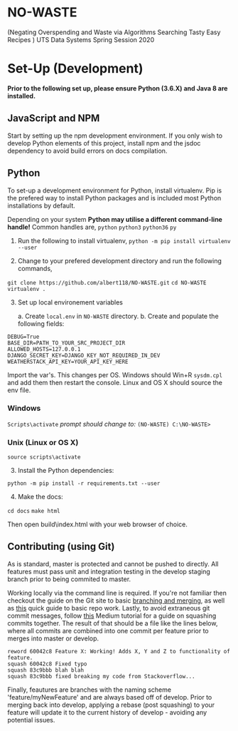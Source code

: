 # NO-WASTE
(Negating Overspending and Waste via Algorithms Searching Tasty Easy Recipes ) UTS Data Systems Spring Session 2020

# Set-Up (Development)

**Prior to the following set up, please ensure Python (3.6.X) and Java 8 are installed.**

## JavaScript and NPM

Start by setting up the npm development environment. If you only wish to develop Python elements of this project, install npm and the jsdoc dependency to avoid build errors on docs compilation.

## Python

To set-up a development environment for Python, install virtualenv. Pip is the prefered way to install Python packages and is included most Python installations by default. 

Depending on your system **Python may utilise a different command-line handle!** Common handles are, 
`python`
`python3`
`python36`
`py`

1. Run the following to install virtualenv,
`python -m pip install virtualenv --user`

2.  Change to your prefered development directory and run the following commands,

`git clone https://github.com/albert118/NO-WASTE.git`
`cd NO-WASTE`
`virtualenv .`

3. Set up local environement variables

	a. Create `local.env` in `NO-WASTE` directory.
	b. Create and populate the following fields:
```
DEBUG=True
BASE_DIR=PATH_TO_YOUR_SRC_PROJECT_DIR
ALLOWED_HOSTS=127.0.0.1
DJANGO_SECRET_KEY=DJANGO_KEY_NOT_REQUIRED_IN_DEV
WEATHERSTACK_API_KEY=YOUR_API_KEY_HERE
```

Import the var's. This changes per OS. Windows should Win+R `sysdm.cpl` and add them then restart the console. Linux and OS X should source the env file.

### Windows

`Scripts\activate`
*prompt should change to:*
`(NO-WASTE) C:\NO-WASTE> `

### Unix (Linux or OS X)

`source scripts\activate`

3.  Install the Python dependencies:

`python -m pip install -r requirements.txt --user`

4. Make the docs:

`cd docs`
`make html`

Then open build\index.html with your web browser of choice.

##  Contributing (using Git)

As is standard, master is protected and cannot be pushed to directly. All features must pass unit and integration testing in the develop staging branch prior to being commited to master.

Working locally via the command line is required. If you're not familiar then checkout the guide on the Git site to basic [branching and merging](https://git-scm.com/book/en/v2/Git-Branching-Basic-Branching-and-Merging), as well as [this](https://product.hubspot.com/blog/git-and-github-tutorial-for-beginners) quick guide to basic repo work. Lastly, to avoid extraneous git commit messages, follow [this](https://medium.com/@slamflipstrom/a-beginners-guide-to-squashing-commits-with-git-rebase-8185cf6e62ec) Medium tutorial for a guide on squashing commits together. The result of that should be a file like the lines below, where all commits are combined into one commit per feature prior to merges into master or develop.

```
reword 60042c8 Feature X: Working! Adds X, Y and Z to functionality of feature.
squash 60042c8 Fixed typo
squash 83c9bbb blah blah
squash 83c9bbb fixed breaking my code from Stackoverflow...
```

Finally, feautures are branches with the naming scheme 'feature/myNewFeature' and are always based off of develop. Prior to merging back into develop, applying a rebase (post squashing) to your feature will update it to the current history of develop - avoiding any potential issues.
